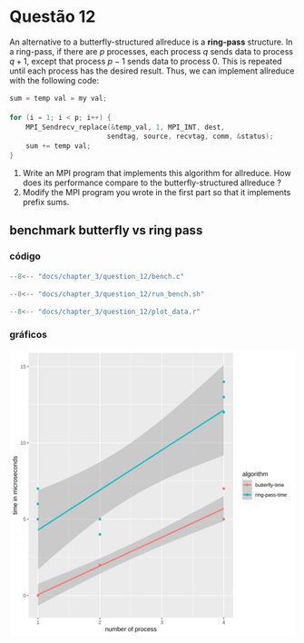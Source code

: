# Questão 12

An alternative to a butterfly-structured allreduce is a **ring-pass** structure. In a ring-pass, if there are $p$ processes, each process $q$ sends data to process $q + 1$, except that process $p − 1$ sends data to process $0$. This is repeated until each process has the desired result. Thus, we can implement allreduce with the following code:
```c
sum = temp val = my val;

for (i = 1; i < p; i++) {
    MPI_Sendrecv_replace(&temp_val, 1, MPI_INT, dest,
                        sendtag, source, recvtag, comm, &status);
    sum += temp val;
}
```
1.  Write an MPI program that implements this algorithm for allreduce. How does its performance compare to the butterfly-structured allreduce ?  
2.  Modify the MPI program you wrote in the first part so that it implements prefix sums.

## benchmark butterfly vs ring pass

### código

``` c title="bench.c"
--8<-- "docs/chapter_3/question_12/bench.c"
```

``` c title="run_bench.sh"
--8<-- "docs/chapter_3/question_12/run_bench.sh"
```

``` c title="plot_data.r"
--8<-- "docs/chapter_3/question_12/plot_data.r"
```

### gráficos

![](butterfly_vs_ring_pass.svg)